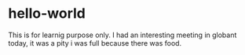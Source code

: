 # hello-world
This is for learnig purpose only.
I had an interesting meeting in globant today, it was a pity i was full because there was food.
